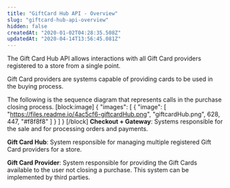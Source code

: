 ```yaml
---
title: "GiftCard Hub API - Overview"
slug: "giftcard-hub-api-overview"
hidden: false
createdAt: "2020-01-02T04:28:35.508Z"
updatedAt: "2020-04-14T13:56:45.081Z"
---
```

The Gift Card Hub API allows interactions with all Gift Card providers registered to a store from a single point. 

Gift Card providers are systems capable of providing cards to be used in the buying process.

The following is the sequence diagram that represents calls in the purchase closing process.
[block:image]
{
  "images": [
    {
      "image": [
        "https://files.readme.io/4ac5cf6-giftcardHub.png",
        "giftcardHub.png",
        628,
        447,
        "#f8f8f8"
      ]
    }
  ]
}
[/block]
**Checkout + Gateway**: Systems responsible for the sale and for processing orders and payments.

**Gift Card Hub**: System responsible for managing multiple registered Gift Card providers for a store.

**Gift Card Provider**: System responsible for providing the Gift Cards available to the user not closing a purchase. This system can be implemented by third parties.